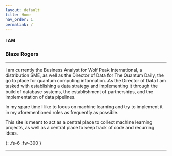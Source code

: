 ```yaml
---
layout: default
title: Home
nav_order: 1
permalink: /
---
```


#### I AM

### Blaze Rogers

---

I am currently the Business Analyst for Wolf Peak International, a distribution SME, as well as the Director of Data for The Quantum Daily, the go to place for quantum computing information. As the Director of Data I am tasked with establishing a data strategy and implementing it through the build of database systems, the establishment of partnerships, and the implementation of data pipelines.

In my spare time I like to focus on machine learning and try to implement it in my aforementioned roles as frequently as possible. 

This site is meant to act as a central place to collect machine learning projects, as well as a central place to keep track of code and recurring ideas.


{: .fs-6 .fw-300 }

---

